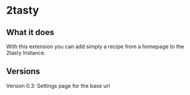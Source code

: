 # 2tasty

## What it does ##

With this extension you can add simply a recipe from a homepage to the 2tasty Instance.

## Versions
Version 0.3:
Settings page for the base url
